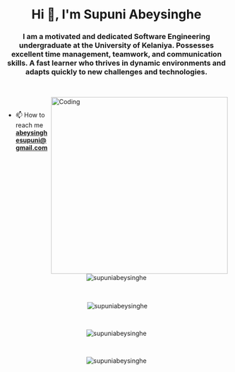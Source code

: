 
<h1 align="center">Hi 👋, I'm Supuni Abeysinghe</h1>
<h3 align="center">I am a motivated and dedicated Software Engineering undergraduate at the University of Kelaniya. Possesses excellent time management, teamwork, and communication skills. A fast learner who thrives in dynamic environments and adapts quickly to new challenges and technologies.</h3><br>

<img align="right" alt="Coding" width="400" src="https://mir-s3-cdn-cf.behance.net/project_modules/disp/601014116770475.6068beff4640a.gif"> <br>


- 📫 How to reach me **abeysinghesupuni@gmail.com**
<br>



<p align="center"><img align="center" src="https://github-readme-stats.vercel.app/api/top-langs?username=supuniabeysinghe&show_icons=true&locale=en&layout=compact" alt="supuniabeysinghe" /></p><br>

<p align="center">&nbsp;<img align="center" src="https://github-readme-stats.vercel.app/api?username=supuniabeysinghe&show_icons=true&locale=en" alt="supuniabeysinghe" /></p>
<br>
<p align="center"><img align="center" src="https://github-readme-streak-stats.herokuapp.com/?user=supuniabeysinghe&" alt="supuniabeysinghe" /></p>
<br>
<p align="center"> <img src="https://komarev.com/ghpvc/?username=supuniabeysinghe&label=Profile%20views&color=0e75b6&style=flat" alt="supuniabeysinghe" /> </p>

